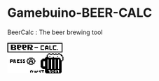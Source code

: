 # Gamebuino-BEER-CALC
BeerCalc : The beer brewing tool

![](https://github.com/Awot83/Gamebuino-BEER-CALC/blob/master/logoB.png?raw=true)
